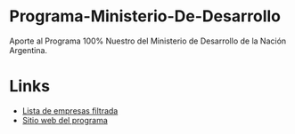# Programa-Ministerio-De-Desarrollo
Aporte al Programa 100% Nuestro del Ministerio de Desarrollo de la Nación Argentina. 

# Links
- [Lista de empresas filtrada](https://docs.google.com/spreadsheets/d/1OEfk9YaFk84cX12XGlKEsuHTZgn5_5_rOt153rEm1kQ)
- [Sitio web del programa](https://www.argentina.gob.ar/desarrollosocial/100nuestro/catalogo)
